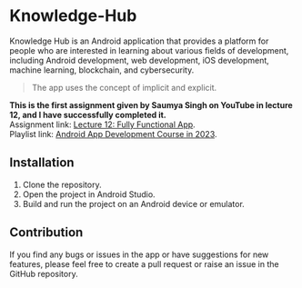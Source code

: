 # Knowledge-Hub

Knowledge Hub is an Android application that provides a platform for people who are interested in learning about various fields of development, including Android development, web development, iOS development, machine learning, blockchain, and cybersecurity.

> The app uses the concept of implicit and explicit.

**This is the first assignment given by Saumya Singh on YouTube in lecture 12, and I have successfully completed it.** <br>
Assignment link: [Lecture 12: Fully Functional App](https://www.youtube.com/watch?v=a5tc0QALO-w&t=759s).<br>
Playlist link: [Android App Development Course in 2023](https://www.youtube.com/playlist?list=PLTV_nsuD2lf4UCTV6xwvNPvFdmCNKyhc8).

## Installation
1. Clone the repository.
2. Open the project in Android Studio.
3. Build and run the project on an Android device or emulator.

## Contribution
If you find any bugs or issues in the app or have suggestions for new features, please feel free to create a pull request or raise an issue in the GitHub repository.
